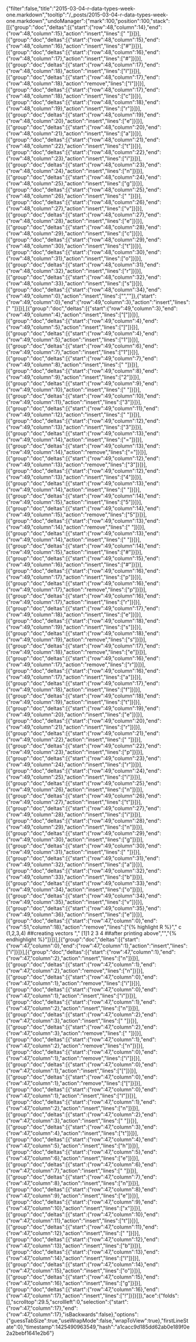 {"filter":false,"title":"2015-03-04-r-data-types-week-one.markdown","tooltip":"/_posts/2015-03-04-r-data-types-week-one.markdown","undoManager":{"mark":100,"position":100,"stack":[[{"group":"doc","deltas":[{"start":{"row":48,"column":14},"end":{"row":48,"column":15},"action":"insert","lines":[" "]}]}],[{"group":"doc","deltas":[{"start":{"row":48,"column":15},"end":{"row":48,"column":16},"action":"insert","lines":["#"]}]}],[{"group":"doc","deltas":[{"start":{"row":48,"column":16},"end":{"row":48,"column":17},"action":"insert","lines":["#"]}]}],[{"group":"doc","deltas":[{"start":{"row":48,"column":17},"end":{"row":48,"column":18},"action":"insert","lines":["I"]}]}],[{"group":"doc","deltas":[{"start":{"row":48,"column":17},"end":{"row":48,"column":18},"action":"remove","lines":["I"]}]}],[{"group":"doc","deltas":[{"start":{"row":48,"column":17},"end":{"row":48,"column":18},"action":"insert","lines":["c"]}]}],[{"group":"doc","deltas":[{"start":{"row":48,"column":18},"end":{"row":48,"column":19},"action":"insert","lines":["r"]}]}],[{"group":"doc","deltas":[{"start":{"row":48,"column":19},"end":{"row":48,"column":20},"action":"insert","lines":["e"]}]}],[{"group":"doc","deltas":[{"start":{"row":48,"column":20},"end":{"row":48,"column":21},"action":"insert","lines":["a"]}]}],[{"group":"doc","deltas":[{"start":{"row":48,"column":21},"end":{"row":48,"column":22},"action":"insert","lines":["t"]}]}],[{"group":"doc","deltas":[{"start":{"row":48,"column":22},"end":{"row":48,"column":23},"action":"insert","lines":["i"]}]}],[{"group":"doc","deltas":[{"start":{"row":48,"column":23},"end":{"row":48,"column":24},"action":"insert","lines":["n"]}]}],[{"group":"doc","deltas":[{"start":{"row":48,"column":24},"end":{"row":48,"column":25},"action":"insert","lines":["g"]}]}],[{"group":"doc","deltas":[{"start":{"row":48,"column":25},"end":{"row":48,"column":26},"action":"insert","lines":[" "]}]}],[{"group":"doc","deltas":[{"start":{"row":48,"column":26},"end":{"row":48,"column":27},"action":"insert","lines":["v"]}]}],[{"group":"doc","deltas":[{"start":{"row":48,"column":27},"end":{"row":48,"column":28},"action":"insert","lines":["e"]}]}],[{"group":"doc","deltas":[{"start":{"row":48,"column":28},"end":{"row":48,"column":29},"action":"insert","lines":["c"]}]}],[{"group":"doc","deltas":[{"start":{"row":48,"column":29},"end":{"row":48,"column":30},"action":"insert","lines":["t"]}]}],[{"group":"doc","deltas":[{"start":{"row":48,"column":30},"end":{"row":48,"column":31},"action":"insert","lines":["o"]}]}],[{"group":"doc","deltas":[{"start":{"row":48,"column":31},"end":{"row":48,"column":32},"action":"insert","lines":["r"]}]}],[{"group":"doc","deltas":[{"start":{"row":48,"column":32},"end":{"row":48,"column":33},"action":"insert","lines":["s"]}]}],[{"group":"doc","deltas":[{"start":{"row":48,"column":34},"end":{"row":49,"column":0},"action":"insert","lines":["",""]},{"start":{"row":49,"column":0},"end":{"row":49,"column":3},"action":"insert","lines":["   "]}]}],[{"group":"doc","deltas":[{"start":{"row":49,"column":3},"end":{"row":49,"column":4},"action":"insert","lines":["["]}]}],[{"group":"doc","deltas":[{"start":{"row":49,"column":4},"end":{"row":49,"column":5},"action":"insert","lines":["]"]}]}],[{"group":"doc","deltas":[{"start":{"row":49,"column":4},"end":{"row":49,"column":5},"action":"insert","lines":["1"]}]}],[{"group":"doc","deltas":[{"start":{"row":49,"column":6},"end":{"row":49,"column":7},"action":"insert","lines":["1"]}]}],[{"group":"doc","deltas":[{"start":{"row":49,"column":7},"end":{"row":49,"column":8},"action":"insert","lines":[" "]}]}],[{"group":"doc","deltas":[{"start":{"row":49,"column":8},"end":{"row":49,"column":9},"action":"insert","lines":["2"]}]}],[{"group":"doc","deltas":[{"start":{"row":49,"column":9},"end":{"row":49,"column":10},"action":"insert","lines":[" "]}]}],[{"group":"doc","deltas":[{"start":{"row":49,"column":10},"end":{"row":49,"column":11},"action":"insert","lines":["3"]}]}],[{"group":"doc","deltas":[{"start":{"row":49,"column":11},"end":{"row":49,"column":12},"action":"insert","lines":[" "]}]}],[{"group":"doc","deltas":[{"start":{"row":49,"column":12},"end":{"row":49,"column":13},"action":"insert","lines":["3"]}]}],[{"group":"doc","deltas":[{"start":{"row":49,"column":13},"end":{"row":49,"column":14},"action":"insert","lines":["="]}]}],[{"group":"doc","deltas":[{"start":{"row":49,"column":13},"end":{"row":49,"column":14},"action":"remove","lines":["="]}]}],[{"group":"doc","deltas":[{"start":{"row":49,"column":12},"end":{"row":49,"column":13},"action":"remove","lines":["3"]}]}],[{"group":"doc","deltas":[{"start":{"row":49,"column":12},"end":{"row":49,"column":13},"action":"insert","lines":["4"]}]}],[{"group":"doc","deltas":[{"start":{"row":49,"column":13},"end":{"row":49,"column":14},"action":"insert","lines":[" "]}]}],[{"group":"doc","deltas":[{"start":{"row":49,"column":14},"end":{"row":49,"column":15},"action":"insert","lines":["5"]}]}],[{"group":"doc","deltas":[{"start":{"row":49,"column":14},"end":{"row":49,"column":15},"action":"remove","lines":["5"]}]}],[{"group":"doc","deltas":[{"start":{"row":49,"column":13},"end":{"row":49,"column":14},"action":"remove","lines":[" "]}]}],[{"group":"doc","deltas":[{"start":{"row":49,"column":13},"end":{"row":49,"column":14},"action":"insert","lines":[" "]}]}],[{"group":"doc","deltas":[{"start":{"row":49,"column":14},"end":{"row":49,"column":15},"action":"insert","lines":["#"]}]}],[{"group":"doc","deltas":[{"start":{"row":49,"column":15},"end":{"row":49,"column":16},"action":"insert","lines":["#"]}]}],[{"group":"doc","deltas":[{"start":{"row":49,"column":16},"end":{"row":49,"column":17},"action":"insert","lines":["p"]}]}],[{"group":"doc","deltas":[{"start":{"row":49,"column":16},"end":{"row":49,"column":17},"action":"remove","lines":["p"]}]}],[{"group":"doc","deltas":[{"start":{"row":49,"column":16},"end":{"row":49,"column":17},"action":"insert","lines":["r"]}]}],[{"group":"doc","deltas":[{"start":{"row":49,"column":17},"end":{"row":49,"column":18},"action":"insert","lines":["e"]}]}],[{"group":"doc","deltas":[{"start":{"row":49,"column":18},"end":{"row":49,"column":19},"action":"insert","lines":["s"]}]}],[{"group":"doc","deltas":[{"start":{"row":49,"column":18},"end":{"row":49,"column":19},"action":"remove","lines":["s"]}]}],[{"group":"doc","deltas":[{"start":{"row":49,"column":17},"end":{"row":49,"column":18},"action":"remove","lines":["e"]}]}],[{"group":"doc","deltas":[{"start":{"row":49,"column":16},"end":{"row":49,"column":17},"action":"remove","lines":["r"]}]}],[{"group":"doc","deltas":[{"start":{"row":49,"column":16},"end":{"row":49,"column":17},"action":"insert","lines":["a"]}]}],[{"group":"doc","deltas":[{"start":{"row":49,"column":17},"end":{"row":49,"column":18},"action":"insert","lines":["f"]}]}],[{"group":"doc","deltas":[{"start":{"row":49,"column":18},"end":{"row":49,"column":19},"action":"insert","lines":["t"]}]}],[{"group":"doc","deltas":[{"start":{"row":49,"column":19},"end":{"row":49,"column":20},"action":"insert","lines":["e"]}]}],[{"group":"doc","deltas":[{"start":{"row":49,"column":20},"end":{"row":49,"column":21},"action":"insert","lines":["r"]}]}],[{"group":"doc","deltas":[{"start":{"row":49,"column":21},"end":{"row":49,"column":22},"action":"insert","lines":[" "]}]}],[{"group":"doc","deltas":[{"start":{"row":49,"column":22},"end":{"row":49,"column":23},"action":"insert","lines":["p"]}]}],[{"group":"doc","deltas":[{"start":{"row":49,"column":23},"end":{"row":49,"column":24},"action":"insert","lines":["r"]}]}],[{"group":"doc","deltas":[{"start":{"row":49,"column":24},"end":{"row":49,"column":25},"action":"insert","lines":["i"]}]}],[{"group":"doc","deltas":[{"start":{"row":49,"column":25},"end":{"row":49,"column":26},"action":"insert","lines":["n"]}]}],[{"group":"doc","deltas":[{"start":{"row":49,"column":26},"end":{"row":49,"column":27},"action":"insert","lines":["t"]}]}],[{"group":"doc","deltas":[{"start":{"row":49,"column":27},"end":{"row":49,"column":28},"action":"insert","lines":["i"]}]}],[{"group":"doc","deltas":[{"start":{"row":49,"column":28},"end":{"row":49,"column":29},"action":"insert","lines":["n"]}]}],[{"group":"doc","deltas":[{"start":{"row":49,"column":29},"end":{"row":49,"column":30},"action":"insert","lines":["g"]}]}],[{"group":"doc","deltas":[{"start":{"row":49,"column":30},"end":{"row":49,"column":31},"action":"insert","lines":[" "]}]}],[{"group":"doc","deltas":[{"start":{"row":49,"column":31},"end":{"row":49,"column":32},"action":"insert","lines":["a"]}]}],[{"group":"doc","deltas":[{"start":{"row":49,"column":32},"end":{"row":49,"column":33},"action":"insert","lines":["b"]}]}],[{"group":"doc","deltas":[{"start":{"row":49,"column":33},"end":{"row":49,"column":34},"action":"insert","lines":["o"]}]}],[{"group":"doc","deltas":[{"start":{"row":49,"column":34},"end":{"row":49,"column":35},"action":"insert","lines":["v"]}]}],[{"group":"doc","deltas":[{"start":{"row":49,"column":35},"end":{"row":49,"column":36},"action":"insert","lines":["e"]}]}],[{"group":"doc","deltas":[{"start":{"row":47,"column":0},"end":{"row":51,"column":18},"action":"remove","lines":["{% highlight R %}","   c (1,2,3,4) ##creating vectors ","   [1]1 2 3 4 ##after printing above","","{% endhighlight %}"]}]}],[{"group":"doc","deltas":[{"start":{"row":47,"column":0},"end":{"row":47,"column":1},"action":"insert","lines":["i"]}]}],[{"group":"doc","deltas":[{"start":{"row":47,"column":1},"end":{"row":47,"column":2},"action":"insert","lines":["n"]}]}],[{"group":"doc","deltas":[{"start":{"row":47,"column":1},"end":{"row":47,"column":2},"action":"remove","lines":["n"]}]}],[{"group":"doc","deltas":[{"start":{"row":47,"column":0},"end":{"row":47,"column":1},"action":"remove","lines":["i"]}]}],[{"group":"doc","deltas":[{"start":{"row":47,"column":0},"end":{"row":47,"column":1},"action":"insert","lines":["i"]}]}],[{"group":"doc","deltas":[{"start":{"row":47,"column":1},"end":{"row":47,"column":2},"action":"insert","lines":["n"]}]}],[{"group":"doc","deltas":[{"start":{"row":47,"column":2},"end":{"row":47,"column":3},"action":"insert","lines":[" "]}]}],[{"group":"doc","deltas":[{"start":{"row":47,"column":2},"end":{"row":47,"column":3},"action":"remove","lines":[" "]}]}],[{"group":"doc","deltas":[{"start":{"row":47,"column":1},"end":{"row":47,"column":2},"action":"remove","lines":["n"]}]}],[{"group":"doc","deltas":[{"start":{"row":47,"column":0},"end":{"row":47,"column":1},"action":"remove","lines":["i"]}]}],[{"group":"doc","deltas":[{"start":{"row":47,"column":0},"end":{"row":47,"column":1},"action":"insert","lines":["["]}]}],[{"group":"doc","deltas":[{"start":{"row":47,"column":0},"end":{"row":47,"column":1},"action":"remove","lines":["["]}]}],[{"group":"doc","deltas":[{"start":{"row":47,"column":0},"end":{"row":47,"column":1},"action":"insert","lines":["I"]}]}],[{"group":"doc","deltas":[{"start":{"row":47,"column":1},"end":{"row":47,"column":2},"action":"insert","lines":["n"]}]}],[{"group":"doc","deltas":[{"start":{"row":47,"column":2},"end":{"row":47,"column":3},"action":"insert","lines":[" "]}]}],[{"group":"doc","deltas":[{"start":{"row":47,"column":3},"end":{"row":47,"column":4},"action":"insert","lines":["t"]}]}],[{"group":"doc","deltas":[{"start":{"row":47,"column":4},"end":{"row":47,"column":5},"action":"insert","lines":["h"]}]}],[{"group":"doc","deltas":[{"start":{"row":47,"column":5},"end":{"row":47,"column":6},"action":"insert","lines":["e"]}]}],[{"group":"doc","deltas":[{"start":{"row":47,"column":6},"end":{"row":47,"column":7},"action":"insert","lines":[" "]}]}],[{"group":"doc","deltas":[{"start":{"row":47,"column":7},"end":{"row":47,"column":8},"action":"insert","lines":["n"]}]}],[{"group":"doc","deltas":[{"start":{"row":47,"column":8},"end":{"row":47,"column":9},"action":"insert","lines":["e"]}]}],[{"group":"doc","deltas":[{"start":{"row":47,"column":9},"end":{"row":47,"column":10},"action":"insert","lines":["x"]}]}],[{"group":"doc","deltas":[{"start":{"row":47,"column":10},"end":{"row":47,"column":11},"action":"insert","lines":["t"]}]}],[{"group":"doc","deltas":[{"start":{"row":47,"column":11},"end":{"row":47,"column":12},"action":"insert","lines":[" "]}]}],[{"group":"doc","deltas":[{"start":{"row":47,"column":12},"end":{"row":47,"column":13},"action":"insert","lines":["b"]}]}],[{"group":"doc","deltas":[{"start":{"row":47,"column":13},"end":{"row":47,"column":14},"action":"insert","lines":["l"]}]}],[{"group":"doc","deltas":[{"start":{"row":47,"column":14},"end":{"row":47,"column":15},"action":"insert","lines":["o"]}]}],[{"group":"doc","deltas":[{"start":{"row":47,"column":15},"end":{"row":47,"column":16},"action":"insert","lines":["g"]}]}],[{"group":"doc","deltas":[{"start":{"row":47,"column":16},"end":{"row":47,"column":17},"action":"insert","lines":["!"]}]}]]},"ace":{"folds":[],"scrolltop":29.5,"scrollleft":0,"selection":{"start":{"row":47,"column":17},"end":{"row":47,"column":17},"isBackwards":false},"options":{"guessTabSize":true,"useWrapMode":false,"wrapToView":true},"firstLineState":0},"timestamp":1425490963549,"hash":"a1cacc9d185dd62ab0e189f0e2a2bebf1641e2b6"}